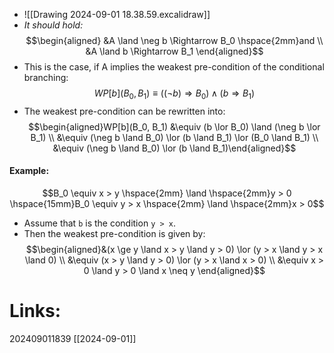 - ![[Drawing 2024-09-01 18.38.59.excalidraw]]
- *It should hold:* 
$$\begin{aligned} &A \land \neg b \Rightarrow B_0 \hspace{2mm}and \\ &A \land b \Rightarrow B_1 \end{aligned}$$
- This is the case, if A implies the weakest pre-condition of the conditional branching: 
$$WP[b](B_0,B_1) \equiv ((\neg b) \Rightarrow B_0) \land (b \Rightarrow B_1)$$
- The weakest pre-condition can be rewritten into:
$$\begin{aligned}WP[b](B_0, B_1) &\equiv (b \lor B_0) \land (\neg b \lor B_1) \\ &\equiv (\neg b \land B_0) \lor (b \land B_1) \lor (B_0 \land B_1) \\ &\equiv (\neg b \land B_0) \lor (b \land B_1)\end{aligned}$$
#### Example:
$$B_0 \equiv x > y \hspace{2mm} \land \hspace{2mm}y > 0 \hspace{15mm}B_0 \equiv y > x \hspace{2mm} \land \hspace{2mm}x > 0$$
- Assume that `b` is the condition `y > x`.
- Then the weakest pre-condition is given by:
$$\begin{aligned}&(x \ge y \land x > y \land y > 0) \lor (y > x \land y > x \land 0) \\ &\equiv (x > y \land y > 0) \lor (y > x \land x > 0) \\ &\equiv x > 0 \land y > 0 \land x \neq y \end{aligned}$$

# Links: 




202409011839
[[2024-09-01]]